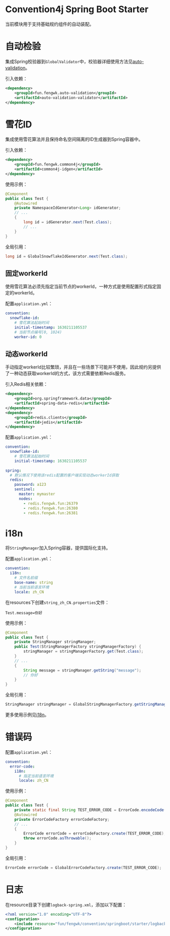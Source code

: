 # Convention4j Spring Boot Starter

当前模块用于支持基础规约组件的自动装配。

# 自动检验

集成Spring校验器到`GlobalValidator`中，校验器详细使用方法见[auto-validation](https://github.com/fengwk/auto-validation)。

引入依赖：

```xml
<dependency>
    <groupId>fun.fengwk.auto-validation</groupId>
    <artifactId>auto-validation-validator</artifactId>
</dependency>
```

# 雪花ID

集成使用雪花算法并且保持命名空间隔离的ID生成器到Spring容器中。

引入依赖：

```xml
<dependency>
    <groupId>fun.fengwk.common4j</groupId>
    <artifactId>common4j-idgen</artifactId>
</dependency>
```

使用示例：

```java
@Component
public class Test {
    @Autowired
    private NamespaceIdGenerator<Long> idGenerator;
    // ...
    {
        long id = idGenerator.next(Test.class);
        // ...
    }
}
```

全局引用：

```java
long id = GlobalSnowflakeIdGenerator.next(Test.class);
```

## 固定workerId

使用雪花算法必须先指定当前节点的workerId，一种方式是使用配置形式指定固定的workerId。

配置`application.yml`：

```yaml
convention:
  snowflake-id:
    # 雪花算法起始时间
    initial-timestamp: 1630211105537
    # 当前节点编号[0, 1024)
    worker-id: 0
```

## 动态workerId

手动指定workerId比较繁琐，并且在一些场景下可能并不使用，因此规约另提供了一种动态获取workerId的方式，该方式需要依赖Redis服务。

引入Redis相关依赖：

```xml
<dependency>
    <groupId>org.springframework.data</groupId>
    <artifactId>spring-data-redis</artifactId>
</dependency>
<dependency>
    <groupId>redis.clients</groupId>
    <artifactId>jedis</artifactId>
</dependency>
```

配置`application.yml`：

```yaml
convention:
  snowflake-id:
    # 雪花算法起始时间
    initial-timestamp: 1630211105537
    
spring:
  # 默认情况下使用该redis配置的客户端实现动态workerId获取
  redis:
    password: a123
    sentinel:
      master: mymaster
      nodes:
        - redis.fengwk.fun:26379
        - redis.fengwk.fun:26380
        - redis.fengwk.fun:26381
```

# i18n

将`StringManager`加入Spring容器，提供国际化支持。

配置`application.yml`：

```yaml
convention:
  i18n:
    # 文件名前缀
    base-name: string
    # 当前当前语言环境
    locale: zh_CN
```

在resources下创建`string_zh_CN.properties`文件：

```properties
Test.message=你好
```

使用示例：

```java
@Component
public class Test {
    private StringManager stringManager;
    public Test(StringManagerFactory stringManagerFactory) {
        stringManager = stringManagerFactory.get(Test.class);
    }
    // ...
    {
        String message = stringManager.getString("message");
        // 你好
    }
}
```

全局引用：

```java
StringManager stringManager = GlobalStringManagerFactory.getStringManager(Test.class);
```

更多使用示例见[i18n](https://github.com/fengwk/commons/tree/main/commons-i18n)。

# 错误码

配置`application.yml`：

```yaml
convention:
  error-code:  
    i18n:
      # 指定当前语言环境
      locale: zh_CN
```

使用示例：

```java
@Component
public class Test {
    private static final String TEST_ERROR_CODE = ErrorCode.encodeCode(ErrorCode.SOURCE_A, "TEST", "0001");
    @Autowired
    private ErrorCodeFactory errorCodeFactory;
    // ...
    {
        ErrorCode errorCode = errorCodeFactory.create(TEST_ERROR_CODE);
        throw errorCode.asThrowable();
    }
}
```

全局引用：

```java
ErrorCode errorCode = GlobalErrorCodeFactory.create(TEST_ERROR_CODE);
```

# 日志

在resource目录下创建`logback-spring.xml`，添加以下配置：

```xml
<?xml version="1.0" encoding="UTF-8"?>
<configuration>
    <include resource="fun/fengwk/convention/springboot/starter/logback/base.xml"/>
</configuration>
```


